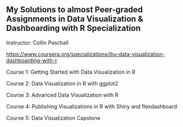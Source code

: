 ## My Solutions to almost Peer-graded Assignments in Data Visualization & Dashboarding with R Specialization

Instructor: Collin Paschall

https://www.coursera.org/specializations/jhu-data-visualization-dashboarding-with-r

Course 1: Getting Started with Data Visualization in R

Course 2: Data Visualization in R with ggplot2

Course 3: Advanced Data Visualization with R

Course 4: Publishing Visualizations in R with Shiny and flexdashboard

Course 5: Data Visualization Capstone
